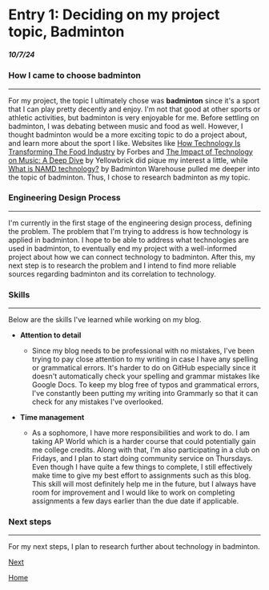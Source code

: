 # Entry 1: Deciding on my project topic, Badminton
##### 10/7/24

### How I came to choose badminton
 
---

For my project, the topic I ultimately chose was **badminton** since it's a sport that I can play pretty decently and enjoy. I'm not that good at other sports or athletic activities, but badminton is very enjoyable for me. Before settling on badminton, I was debating between music and food as well. However, I thought badminton would be a more exciting topic to do a project about, and learn more about the sport I like. Websites like [How Technology Is Transforming The Food Industry](https://www.forbes.com/sites/nicolemartin1/2019/04/29/how-technology-is-transforming-the-food-industry/) by Forbes and [The Impact of Technology on Music: A Deep Dive](https://www.yellowbrick.co/blog/entertainment/the-impact-of-technology-on-music-a-deep-dive) by Yellowbrick did pique my interest a little, while [What is NAMD technology?](https://www.badmintonwarehouse.com/blogs/news/what-is-namd-technology#:~:text=NAMD%20technology%20is%20a%20proprietary,construction%20of%20badminton%20racket%20frames) by Badminton Warehouse pulled me deeper into the topic of badminton. Thus, I chose to research badminton as my topic.

### Engineering Design Process
 
---

I'm currently in the first stage of the engineering design process, defining the problem. The problem that I'm trying to address is how technology is applied in badminton. I hope to be able to address what technologies are used in badminton, to eventually end my project with a well-informed project about how we can connect technology to badminton. After this, my next step is to research the problem and I intend to find more reliable sources regarding badminton and its correlation to technology.

### Skills

---

Below are the skills I've learned while working on my blog.

* **Attention to detail**
  * Since my blog needs to be professional with no mistakes, I've been trying to pay close attention to my writing in case I have any spelling or grammatical errors. It's harder to do on GitHub especially since it doesn't automatically check your spelling and grammar mistakes like Google Docs. To keep my blog free of typos and grammatical errors, I've constantly been putting my writing into Grammarly so that it can check for any mistakes I've overlooked. 

* **Time management**
  * As a sophomore, I have more responsibilities and work to do. I am taking AP World which is a harder course that could potentially gain me college credits. Along with that, I'm also participating in a club on Fridays,  and I plan to start doing community service on Thursdays. Even though I have quite a few things to complete, I still effectively make time to give my best effort to assignments such as this blog. This skill will most definitely help me in the future, but I always have room for improvement and I would like to work on completing assignments a few days earlier than the due date if applicable. 

### Next steps

---

For my next steps, I plan to research further about technology in badminton.

[Next](entry02.md)

[Home](../README.md)
